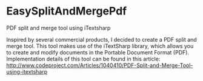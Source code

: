 # EasySplitAndMergePdf
PDF split and merge tool using iTextsharp

Inspired by several commercial products, I decided to create a PDF split and merge tool.
This tool makes use of the iTextSharp library, which allows you to create and modify documents 
in the Portable Document Format (PDF). Implementation details of this tool can be found in this article:
http://www.codeproject.com/Articles/1040410/PDF-Split-and-Merge-Tool-using-itextsharp
